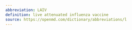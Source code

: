 ```yaml
---
abbreviation: LAIV
definition: live attenuated influenza vaccine
source: https://openmd.com/dictionary/abbreviations/l
---
```

